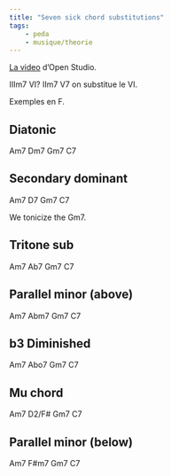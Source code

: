 ```yaml
---
title: "Seven sick chord substitutions"
tags:
    - peda
    - musique/theorie
---
```


[La video](https://www.youtube.com/watch?v=hWCX9-DnMG0) d’Open Studio.

IIIm7 VI? IIm7 V7 on substitue le VI.

Exemples en F.

## Diatonic

Am7 Dm7 Gm7 C7

## Secondary dominant

Am7 D7 Gm7 C7

We tonicize the Gm7.

## Tritone sub

Am7 Ab7 Gm7 C7

## Parallel minor (above)

Am7 Abm7 Gm7 C7

## b3 Diminished

Am7 Abo7 Gm7 C7

## Mu chord

Am7 D2/F# Gm7 C7

## Parallel minor (below)

Am7 F#m7 Gm7 C7
